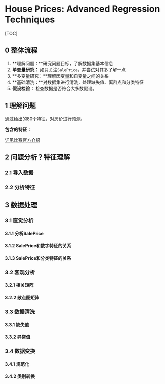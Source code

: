 # House Prices: Advanced Regression Techniques

[TOC]

## 0 整体流程

1. **理解问题：**研究问题目标，了解数据集基本信息
2. **单变量研究：** 如只关注`SalePrice`，并尝试对其多了解一点
3. **多变量研究：**理解因变量和自变量之间的关系
4. **基础清洗：**对数据集进行清洗，处理缺失值、离群点和分类特征
5. **假设检验：** 检查数据是否符合大多数假设。

## 1 理解问题

通过给出的80个特征，对房价进行预测。

**包含的特征：**

[详见比赛官方介绍](https://www.kaggle.com/c/house-prices-advanced-regression-techniques/data)

## 2 问题分析？特征理解

### 2.1 导入数据

### 2.2 分析特征



## 3 数据处理

### 3.1 直觉分析

#### 3.1.1 分析SalePrice

#### 3.1.2 SalePrice和数字特征的关系

#### 3.1.3 SalePrice和分类特征的关系

### 3.2 客观分析

#### 3.2.1 相关矩阵

#### 3.2.2 散点图矩阵

### 3.3 数据清洗

#### 3.3.1 缺失值

#### 3.3.2 异常值

### 3.4 数据变换

#### 3.4.1 规范化

#### 3.4.2 类别转换

